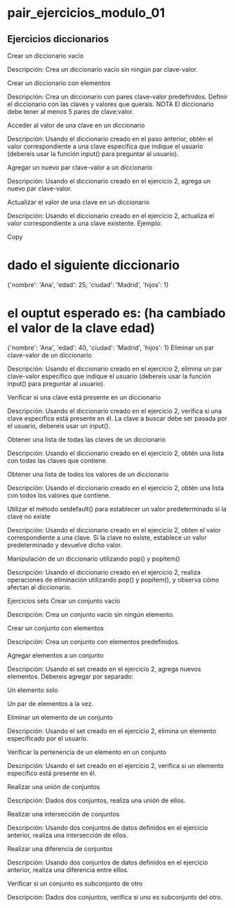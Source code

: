 # pair_ejercicios_modulo_01

## Ejercicios diccionarios

Crear un diccionario vacío

Descripción: Crea un diccionario vacío sin ningún par clave-valor.

Crear un diccionario con elementos

Descripción: Crea un diccionario con pares clave-valor predefinidos. Definir el diccionario con las claves y valores que querais. NOTA El diccionario debe tener al menos 5 pares de clave:valor.

Acceder al valor de una clave en un diccionario

Descripción: Usando el diccionario creado en el paso anterior, obtén el valor correspondiente a una clave específica que indique el usuario (debereis usar la función input() para preguntar al usuario).

Agregar un nuevo par clave-valor a un diccionario

Descripción: Usando el diccionario creado en el ejercicio 2, agrega un nuevo par clave-valor.

Actualizar el valor de una clave en un diccionario

Descripción: Usando el diccionario creado en el ejercicio 2, actualiza el valor correspondiente a una clave existente. Ejemplo:

Copy
# dado el siguiente diccionario
{'nombre': 'Ana', 'edad': 25, 'ciudad': 'Madrid', 'hijos': 1}

# el ouptut esperado es: (ha cambiado el valor de la clave edad)
{'nombre': 'Ana', 'edad': 40, 'ciudad': 'Madrid', 'hijos': 1}
Eliminar un par clave-valor de un diccionario

Descripción: Usando el diccionario creado en el ejercicio 2, elimina un par clave-valor específico que indique el usuario (debereis usar la función input() para preguntar al usuario).

Verificar si una clave está presente en un diccionario

Descripción: Usando el diccionario creado en el ejercicio 2, verifica si una clave específica está presente en él. La clave a buscar debe ser pasada por el usuario, debereis usar un input().

Obtener una lista de todas las claves de un diccionario

Descripción: Usando el diccionario creado en el ejercicio 2, obtén una lista con todas las claves que contiene.

Obtener una lista de todos los valores de un diccionario

Descripción: Usando el diccionario creado en el ejercicio 2, obtén una lista con todos los valores que contiene.

Utilizar el método setdefault() para establecer un valor predeterminado si la clave no existe

Descripción: Usando el diccionario creado en el ejercicio 2, obten el valor correspondiente a una clave. Si la clave no existe, establece un valor predeterminado y devuelve dicho valor.

Manipulación de un diccionario utilizando pop() y popitem()

Descripción: Usando el diccionario creado en el ejercicio 2, realiza operaciones de eliminación utilizando pop() y popitem(), y observa cómo afectan al diccionario.

Ejercicios sets
Crear un conjunto vacío

Descripción: Crea un conjunto vacío sin ningún elemento.

Crear un conjunto con elementos

Descripción: Crea un conjunto con elementos predefinidos.

Agregar elementos a un conjunto

Descripción: Usando el set creado en el ejercicio 2, agrega nuevos elementos. Debereis agregar por separado:

Un elemento solo

Un par de elementos a la vez.

Eliminar un elemento de un conjunto

Descripción: Usando el set creado en el ejercicio 2, elimina un elemento especificado por el usuario.

Verificar la pertenencia de un elemento en un conjunto

Descripción: Usando el set creado en el ejercicio 2, verifica si un elemento específico está presente en él.

Realizar una unión de conjuntos

Descripción: Dados dos conjuntos, realiza una unión de ellos.

Realizar una intersección de conjuntos

Descripción: Usando dos conjuntos de datos definidos en el ejercicio anterior, realiza una intersección de ellos.

Realizar una diferencia de conjuntos

Descripción: Usando dos conjuntos de datos definidos en el ejercicio anterior, realiza una diferencia entre ellos.

Verificar si un conjunto es subconjunto de otro

Descripción: Dados dos conjuntos, verifica si uno es subconjunto del otro.